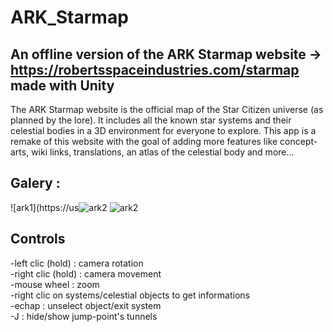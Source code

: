 # ARK_Starmap
## An offline version of the ARK Starmap website -> https://robertsspaceindustries.com/starmap made with Unity 
The ARK Starmap website is the official map of the Star Citizen universe (as planned by the lore). It includes all the known star systems and their celestial bodies in a 3D environment for everyone to explore. 
This app is a remake of this website with the goal of adding more features like concept-arts, wiki links, translations, an atlas of the celestial body and more...

## Galery :
![ark1](https://us![ark2](https://user-images.githubusercontent.com/59451933/188289898-3c9774cc-8528-4a2c-8ad0-795cb4b79a00.png)
![ark2](https://user-images.githubusercontent.com/59451933/188289903-f0c64da6-4656-4a78-9d6e-d39b829fcd0b.png)


## Controls

-left clic (hold) : camera rotation <br/>
-right clic (hold) : camera movement <br/>
-mouse wheel : zoom <br/>
-right clic on systems/celestial objects to get informations <br/>
-echap : unselect object/exit system <br/>
-J : hide/show jump-point's tunnels
